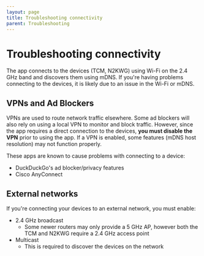 ```yaml
---
layout: page
title: Troubleshooting connectivity
parent: Troubleshooting
---
```


# Troubleshooting connectivity

The app connects to the devices (TCM, N2KWG) using Wi-Fi on the 2.4 GHz band and discovers them using mDNS. If you're having problems connecting to the devices, it is likely due to an issue in the Wi-Fi or mDNS.

## VPNs and Ad Blockers

VPNs are used to route network traffic elsewhere. Some ad blockers will also rely on using a local VPN to monitor and block traffic. However, since the app requires a direct connection to the devices, **you must disable the VPN** prior to using the app. If a VPN is enabled, some features (mDNS host resolution) may not function properly.

These apps are known to cause problems with connecting to a device:

- DuckDuckGo's ad blocker/privacy features
- Cisco AnyConnect

## External networks

If you're connecting your devices to an external network, you must enable:

- 2.4 GHz broadcast
    - Some newer routers may only provide a 5 GHz AP, however both the TCM and N2KWG require a 2.4 GHz access point
- Multicast
    - This is required to discover the devices on the network

